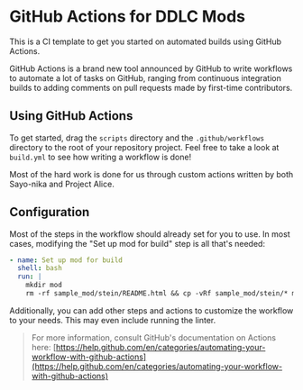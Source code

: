 # GitHub Actions for DDLC Mods

This is a CI template to get you started on automated builds using GitHub Actions.

GitHub Actions is a brand new tool announced by GitHub to write workflows to automate a lot of tasks on GitHub, ranging from continuous integration builds to adding comments on pull requests made by first-time contributors.

## Using GitHub Actions

To get started, drag the `scripts` directory and the `.github/workflows` directory to the root of your repository project. Feel free to take a look at `build.yml` to see how writing a workflow is done!

Most of the hard work is done for us through custom actions written by both Sayo-nika and Project Alice.

## Configuration

Most of the steps in the workflow should already set for you to use. In most cases, modifying the "Set up mod for build" step is all that's needed:

```yml
- name: Set up mod for build
  shell: bash
  run: |
    mkdir mod
    rm -rf sample_mod/stein/README.html && cp -vRf sample_mod/stein/* mod/
```

Additionally, you can add other steps and actions to customize the workflow to your needs. This may even include running the linter.

> For more information, consult GitHub's documentation on Actions here: [https://help.github.com/en/categories/automating-your-workflow-with-github-actions](https://help.github.com/en/categories/automating-your-workflow-with-github-actions)
